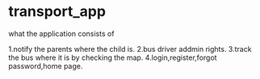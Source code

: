 # transport_app

what the application consists of 


1.notify the parents where the child is.
2.bus driver addmin rights.
3.track the bus where it is by checking the map. 
4.login,register,forgot password,home page.